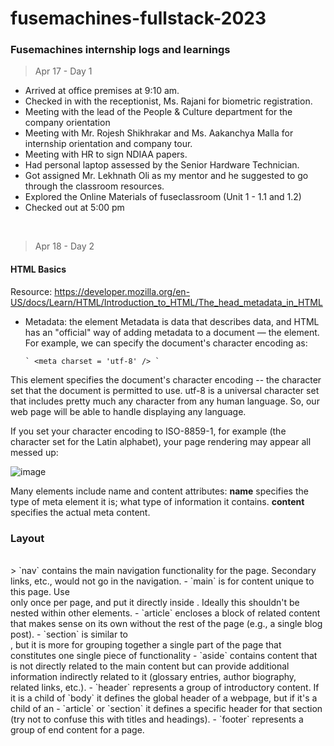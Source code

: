 # fusemachines-fullstack-2023

### Fusemachines internship logs and learnings 

> Apr 17 - Day 1 <br />
- Arrived at office premises at 9:10 am.
- Checked in with the receptionist, Ms. Rajani for biometric registration.
- Meeting with the lead of the People & Culture department for the company orientation
- Meeting with Mr. Rojesh Shikhrakar and  Ms. Aakanchya Malla for internship orientation and company tour.
- Meeting with HR to sign NDIAA papers.
- Had personal laptop assessed by the Senior Hardware Technician.
- Got assigned Mr. Lekhnath Oli as my mentor and he suggested to go through the classroom resources.
- Explored the Online Materials of fuseclassroom (Unit 1 - 1.1 and 1.2)
- Checked out at 5:00 pm
<br />

> Apr 18 - Day 2 
#### HTML Basics 
Resource: https://developer.mozilla.org/en-US/docs/Learn/HTML/Introduction_to_HTML/The_head_metadata_in_HTML

- Metadata: the <meta> element
Metadata is data that describes data, and HTML has an "official" way of adding metadata to a document — the <meta> element.
For example, we can specify the document's character encoding as:

      ` <meta charset = 'utf-8' /> `

This element specifies the document's character encoding -- the character set that the document is permitted to use. utf-8 is a universal character set that includes pretty much any character from any human language. So, our web page will be able to handle displaying any language. 

If you set your character encoding to ISO-8859-1, for example (the character set for the Latin alphabet), your page rendering may appear all messed up:

![image](https://user-images.githubusercontent.com/51270026/232665983-3292a1af-85a3-43b6-9e7c-3ad74f75bc45.png)

Many <meta> elements include name and content attributes:
**name** specifies the type of meta element it is; what type of information it contains.
**content** specifies the actual meta content.

### Layout
<br />
> `nav` contains the main navigation functionality for the page. Secondary links, etc., would not go in the navigation.
- `main` is for content unique to this page. Use <main> only once per page, and put it directly inside <body>. Ideally this shouldn't be nested within other elements.
- `article` encloses a block of related content that makes sense on its own without the rest of the page (e.g., a single blog post). 
- `section` is similar to <article>, but it is more for grouping together a single part of the page that constitutes one single piece of functionality 
- `aside` contains content that is not directly related to the main content but can provide additional information indirectly related to it (glossary entries, author biography, related links, etc.).
- `header` represents a group of introductory content. If it is a child of `body` it defines the global header of a webpage, but if it's a child of an - `article` or `section` it defines a specific header for that section (try not to confuse this with titles and headings).
- `footer` represents a group of end content for a page.
